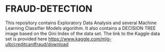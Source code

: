 # FRAUD-DETECTION
This repository contains Exploratory Data Analysis and several Machine Learning Classifier Models algorithm. It also contains a DECISION TREE image based on the Gini Index of the data set.
The link to the Kaggle  data set is provided here  https://www.kaggle.com/mlg-ulb/creditcardfraud/download

